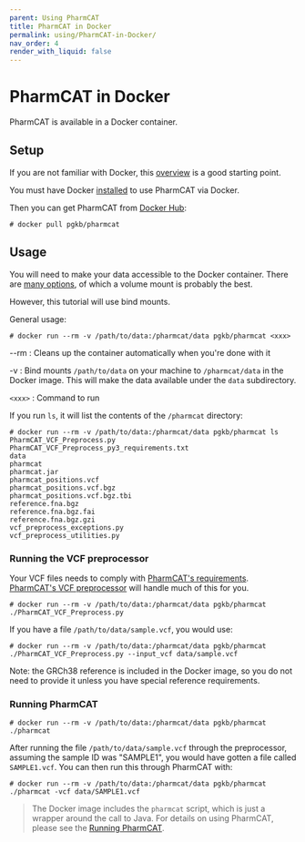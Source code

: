 ```yaml
---
parent: Using PharmCAT
title: PharmCAT in Docker
permalink: using/PharmCAT-in-Docker/
nav_order: 4
render_with_liquid: false
---
```

# PharmCAT in Docker

PharmCAT is available in a Docker container.

## Setup

If you are not familiar with Docker, this [overview](https://docs.docker.com/get-started/overview/) is a good starting point.

You must have Docker [installed](https://docs.docker.com/get-docker/) to use PharmCAT via Docker.

Then you can get PharmCAT from [Docker Hub](https://hub.docker.com/r/pgkb/pharmcat):

```console
# docker pull pgkb/pharmcat
```

## Usage

You will need to make your data accessible to the Docker container.  There are [many options](https://docs.docker.com/storage/), of which a volume mount is probably the best.

However, this tutorial will use bind mounts.

General usage:

```console
# docker run --rm -v /path/to/data:/pharmcat/data pgkb/pharmcat <xxx>
```

--rm
: Cleans up the container automatically when you're done with it

-v
: Bind mounts `/path/to/data` on your machine to `/pharmcat/data` in the Docker image.  This will make the data available under the `data` subdirectory.
 
`<xxx>`
: Command to run

If you run `ls`, it will list the contents of the `/pharmcat` directory: 

```console
# docker run --rm -v /path/to/data:/pharmcat/data pgkb/pharmcat ls
PharmCAT_VCF_Preprocess.py
PharmCAT_VCF_Preprocess_py3_requirements.txt
data
pharmcat
pharmcat.jar
pharmcat_positions.vcf
pharmcat_positions.vcf.bgz
pharmcat_positions.vcf.bgz.tbi
reference.fna.bgz
reference.fna.bgz.fai
reference.fna.bgz.gzi
vcf_preprocess_exceptions.py
vcf_preprocess_utilities.py
```

### Running the VCF preprocessor

Your VCF files needs to comply with [PharmCAT's requirements](/specifications/VCF-Requirements).  [PharmCAT's VCF preprocessor](/using/VCF-Preprocessor) will handle much of this for you.

```console
# docker run --rm -v /path/to/data:/pharmcat/data pgkb/pharmcat ./PharmCAT_VCF_Preprocess.py
```

If you have a file `/path/to/data/sample.vcf`, you would use:

```console
# docker run --rm -v /path/to/data:/pharmcat/data pgkb/pharmcat ./PharmCAT_VCF_Preprocess.py --input_vcf data/sample.vcf
```

Note: the GRCh38 reference is included in the Docker image, so you do not need to provide it unless you have special reference requirements.


### Running PharmCAT

```console
# docker run --rm -v /path/to/data:/pharmcat/data pgkb/pharmcat ./pharmcat
```

After running the file `/path/to/data/sample.vcf` through the preprocessor, assuming the sample ID was "SAMPLE1", you would have gotten a file called `SAMPLE1.vcf`.  You can then run this through PharmCAT with:

```console
# docker run --rm -v /path/to/data:/pharmcat/data pgkb/pharmcat ./pharmcat -vcf data/SAMPLE1.vcf
```


> The Docker image includes the `pharmcat` script, which is just a wrapper around the call to Java.  For details on using PharmCAT, please see the [Running PharmCAT](/using/Running-PharmCAT).
